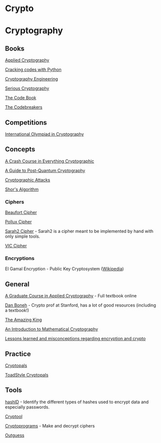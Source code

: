 # Crypto

# Cryptography

## Books

[Applied Cryptography](https://www.schneier.com/books/applied_cryptography/)

[Cracking codes with Python](https://nostarch.com/crackingcodes)

[Cryptography Engineering](https://www.schneier.com/books/cryptography_engineering/)

[Serious Cryptography](https://nostarch.com/seriouscrypto)

[The Code Book](https://en.wikipedia.org/wiki/The_Code_Book)

[The Codebreakers](https://en.wikipedia.org/wiki/The_Codebreakers)

## Competitions

[International Olympiad in Cryptography](https://nsucrypto.nsu.ru/)

## Concepts

[A Crash Course in Everything Cryptographic](https://medium.com/@lduck11007/a-crash-course-in-everything-cryptographic-50daa0fda482)

[A Guide to Post-Quantum Cryptography](https://hackernoon.com/a-guide-to-post-quantum-cryptography-d785a70ea04b)

[Cryptographic Attacks](https://en.wikipedia.org/wiki/Category:Cryptographic_attacks)

[Shor's Algorithm](https://www.scottaaronson.com/blog/?p=208)

### Ciphers

[Beaufort Cipher](http://practicalcryptography.com/ciphers/beaufort-cipher/)

[Pollux Cipher](https://www.dcode.fr/pollux-cipher)

[Sarah2 Cipher](https://laser-calcium.glitch.me/) - Sarah2 is a cipher meant to be implemented by hand with only simple tools.

[VIC Cipher](https://en.wikipedia.org/wiki/VIC_cipher)

### Encryptions

El Gamal Encryption - Public Key Cryptosystem ([Wikipedia](https://en.wikipedia.org/wiki/ElGamal_encryption#frb-inline))

## General

[A Graduate Course in Applied Cryptography](https://toc.cryptobook.us/) - Full textbook online

[Dan Boneh](https://crypto.stanford.edu/~dabo/) - Crypto prof at Stanford, has a lot of good resources (including a textbook!)

[The Amazing King](http://theamazingking.com/crypto.php)

[An Introduction to Mathematical Cryptography](https://www.math.brown.edu/~jhs/MathCryptoHome.html)

[Lessons learned and misconceptions regarding encryption and crypto](https://security.stackexchange.com/questions/2202/lessons-learned-and-misconceptions-regarding-encryption-and-cryptology/2206#2206)

## Practice

[Cryptopals](https://cryptopals.com/)

[ToadStyle Cryptopals](https://toadstyle.org/cryptopals/)

## Tools

[hashID](https://github.com/psypanda/hashID) - Identify the different types of hashes used to encrypt data and especially passwords.

[Cryptool](https://www.cryptool.org/en/cryptool-online)

[Cryptoprograms](http://www.cryptoprograms.com/) - Make and decrypt ciphers

[Outguess](https://web.archive.org/web/20150419030527/http://www.outguess.org/)
